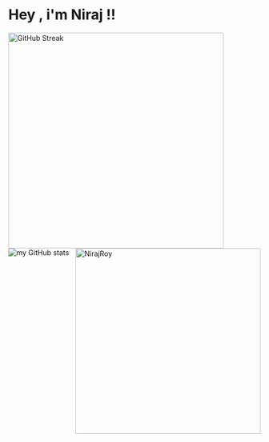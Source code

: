 # Hey , i'm Niraj !!

<a href="https://git.io/streak-stats"><img width="430px" align="left" src="https://streak-stats.demolab.com?user=NirajRoy43&theme=highcontrast&border_radius=4&type=png"  alt="GitHub Streak" /></a>

<img width="370px" align="right" src="https://github-readme-stats.vercel.app/api/top-langs/?username=NirajRoy43&layout=compact&hide_border=true&bg_color=0d1117" alt="NirajRoy">

<br/>
<br/>

![my GitHub stats](https://github-readme-stats.vercel.app/api?username=NirajRoy43&theme=highcontrast&show_icons=true)





